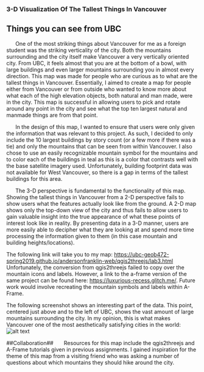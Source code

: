 ### 3-D Visualization Of The Tallest Things In Vancouver ###
## Things you can see from UBC ##  

&nbsp;&nbsp;&nbsp;&nbsp;&nbsp;&nbsp;One of the most striking things about Vancouver for me as a foreign student was the striking verticality of the city. Both the mountains surrounding and the city itself make Vancouver a very vertically oriented city. From UBC, it feels almost that you are at the bottom of a bowl, with large buildings and even larger mountains surrounding you in almost every direction. This map was made for people who are curious as to what are the tallest things in Vancouver. Essentially, I aimed to create a map for people either from Vancouver or from outside who wanted to know more about what each of the high elevation objects, both natural and man made, were in the city. This map is successful in allowing users to pick and rotate around any point in the city and see what the top ten largest natural and manmade things are from that point.    

&nbsp;&nbsp;&nbsp;&nbsp;&nbsp;&nbsp;In the design of this map, I wanted to ensure that users were only given the information that was relevant to this project. As such, I decided to only include the 10 largest buildings by story count (or a few more if there was a tie) and only the mountains that can be seen from within Vancouver. I also chose to use an easily recognizable mountain symbol for the mountains and to color each of the buildings in teal as this is a color that contrasts well with the base satellite imagery used. Unfortunately, building footprint data was not available for West Vancouver, so there is a gap in terms of the tallest buildings for this area.

&nbsp;&nbsp;&nbsp;&nbsp;&nbsp;&nbsp;The 3-D perspective is fundamental to the functionality of this map. Showing the tallest things in Vancouver from a 2-D perspective fails to show users what the features actually look like from the ground. A 2-D map shows only the top-down view of the city and thus fails to allow users to gain valuable insight into the true appearance of what these points of interest look like in reality. By presenting data in a 3-D manner, users are more easily able to decipher what they are looking at and spend more time processing the information given to them (in this case mountain and building heights/locations).


The following link will take you to my map: https://ubc-geob472-spring2019.github.io/andersonfranklin-web/qgis2threejs/lab3.html
Unfortunately, the conversion from qgis2threejs failed to copy over the mountain icons and labels. However, a link to the a-frame version of the same project can be found here: https://luxurious-recess.glitch.me/. Future work would involve recreating the mountain symbols and labels within A-Frame.

The following screenshot shows an interesting part of the data. This point, centered just above and to the left of UBC, shows the vast amount of large mountains surrounding the city. In my opinion, this is what makes Vancouver one of the most aesthetically satisfying cities in the world:
![alt text](https://ubc-geob472-spring2019.github.io/andersonfranklin-web/3d.png "View from Above UBC")

##Collaboration##
&nbsp;&nbsp;&nbsp;&nbsp;&nbsp;&nbsp;Resources for this map include the qgis2threejs and A-Frame tutorials given in previous assignments. I gained inspiration for the theme of this map from a visiting friend who was asking a number of questions about which mountains they should hike around the city. 
